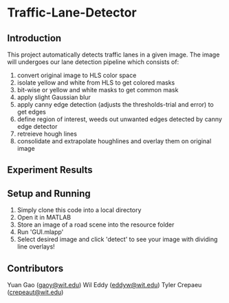 # Traffic-Lane-Detector

## Introduction
This project automatically detects traffic lanes in a given image. The image will
undergoes our lane detection pipeline which consists of:
1) convert original image to HLS color space
2) isolate yellow and white from HLS to get colored masks
3) bit-wise or yellow and white masks to get common mask
4) apply slight Gaussian blur
5) apply canny edge detection (adjusts the thresholds-trial and error) to get edges
6) define region of interest, weeds out unwanted edges detected by canny edge detector
7) retreieve hough lines
8) consolidate and extrapolate houghlines and overlay them on original image

## Experiment Results


## Setup and Running
1. Simply clone this code into a local directory
2. Open it in MATLAB
3. Store an image of a road scene into the resource folder
4. Run 'GUI.mlapp'
5. Select desired image and click 'detect' to see your image with dividing line overlays!

## Contributors
Yuan Gao (gaoy@wit.edu)
Wil Eddy (eddyw@wit.edu)
Tyler Crepaeu (crepeaut@wit.edu)
